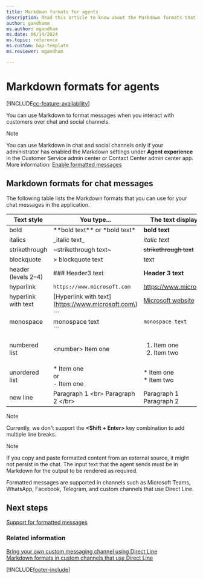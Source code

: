 ```yaml
---
title: Markdown formats for agents
description: Read this article to know about the Markdown formats that agents can use for chat messages in Omnichannel for Customer Service.
author: gandhamm
ms.author: mgandham
ms.date: 06/14/2024
ms.topic: reference
ms.custom: bap-template
ms.reviewer: mgandham

---
```

# Markdown formats for agents

[!INCLUDE[cc-feature-availability](../../includes/cc-feature-availability.md)]


You can use Markdown to format messages when you interact with customers over chat and social channels.

> [!NOTE]
> You can use Markdown in chat and social channels only if your administrator has enabled the Markdown settings under **Agent experience** in the Customer Service admin center or Contact Center admin center app. More information: [Enable formatted messages](../administer/enable-formatted-messages.md)

## Markdown formats for chat messages

The following table lists the Markdown formats that you can use for your chat messages in the application. 

|  Text style               |    You type...                       | The text displays as...  |
| ------------------------- | -------------------------------      | -----------------------  |
| bold                      | \*\*bold text\*\*   or \*bold text*                          | **bold text**                 |
| italics                   | \_italic text\_                          | *italic text*                   |
| strikethrough             | ~strikethrough text~                      | ~~strikethrough text~~                 |
| blockquote                | > blockquote text                        |  text |
| header (levels 2&ndash;4) | ### Header3 text                         | **Header 3 text** <br>                  |
| hyperlink                 | `https://www.microsoft.com`         | <https://www.microsoft.com>    |
| hyperlink with text       | [Hyperlink with text]\(https://www.microsoft.com\)  | [Microsoft website](https://www.microsoft.com) |
| monospace                 | \`\`\` <br>monospace text<br>\`\`\`           | ```monospace text```                     |
| numbered list             |  \<number\> Item one                 |  <ol><li> Item one </li> <li> Item two</li></ol>  |
| unordered list            | \* Item one <br> or <br> - Item one  |  \* Item one <br> \* Item two  |
| new line                | Paragraph 1 \<br\> Paragraph 2 \<\/br\>  | Paragraph 1 <br> Paragraph 2 </br>            |

> [!NOTE]
> Currently, we don't support the **<Shift + Enter>** key combination to add multiple line breaks.

> [!NOTE]
> If you copy and paste formatted content from an external source, it might not persist in the chat. The input text that the agent sends must be in Markdown for the output to be rendered as required.

Formatted messages are supported in channels such as Microsoft Teams, WhatsApp, Facebook, Telegram, and custom channels that use Direct Line.

## Next steps

[Support for formatted messages](../administer/card-support-in-channels.md#support-for-formatted-messages)

### Related information

[Bring your own custom messaging channel using Direct Line](../develop/bring-your-own-channel.md)  
[Markdown formats in custom channels that use Direct Line](../develop/markdown-formats-dev.md)  

[!INCLUDE[footer-include](../../includes/footer-banner.md)]
